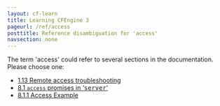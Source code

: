 ```yaml
---
layout: cf-learn
title: Learning CFEngine 3
pageurl: /ref/access
posttitle: Reference disambiguation for 'access'
navsection: none
---
```


The term 'access' could refer to several sections in the documentation. Please choose one:

- [1\.13 Remote access troubleshooting](https://cfengine.com/manuals/cf3-reference.html#Remote-access-troubleshooting)
- [8\.1 <code>access</code> promises in &lsquo;<samp><span class="samp">server</span></samp>&rsquo;](https://cfengine.com/manuals/cf3-reference.html#access-in-server-promises)
- [8\.1\.1 Access Example](https://cfengine.com/manuals/cf3-reference.html#Access-Example)
